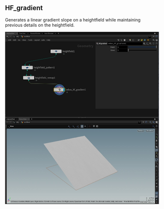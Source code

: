 ## HF_gradient

Generates a linear gradient slope on a heightfield while maintaining previous details on the heightfield.

<img src='/hda/hf/hf_gradient/help_hfgradient.jpg' width='512'>
